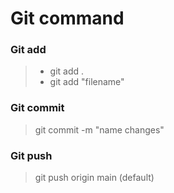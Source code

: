 # Git command

### Git add

> - git add .
> - git add "filename"

### Git commit

> git commit -m "name changes"

### Git push

> git push origin main (default)


